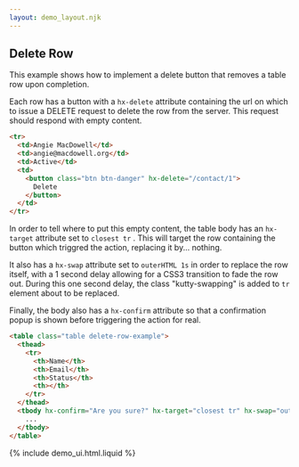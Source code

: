 ```yaml
---
layout: demo_layout.njk
---
```


## Delete Row

This example shows how to implement a delete button that removes a table row upon completion.

Each row has a button with a `hx-delete` attribute containing the url on which to issue a DELETE request to delete the row from the server.
This request should respond with empty content.

```html
<tr>
  <td>Angie MacDowell</td>
  <td>angie@macdowell.org</td>
  <td>Active</td>
  <td>
    <button class="btn btn-danger" hx-delete="/contact/1">
      Delete
    </button>
  </td>
</tr>
```

In order to tell where to put this empty content, the table body has an `hx-target` attribute set to `closest tr` . This will target the row containing the button which triggred the action, replacing it by... nothing.

It also has a `hx-swap` attribute set to `outerHTML 1s` in order to replace the row itself, with a 1 second delay allowing for a CSS3 transition to fade the row out.
During this one second delay, the class "kutty-swapping" is added to `tr` element about to be replaced.

Finally, the body also has a `hx-confirm` attribute so that a confirmation popup is shown before triggering the action for real.

```html
<table class="table delete-row-example">
  <thead>
    <tr>
      <th>Name</th>
      <th>Email</th>
      <th>Status</th>
      <th></th>
    </tr>
  </thead>
  <tbody hx-confirm="Are you sure?" hx-target="closest tr" hx-swap="outerHTML swap:1s">
    ...
  </tbody>
</table>
```

{% include demo_ui.html.liquid %}

<script>
    //=========================================================================
    // Fake Server Side Code
    //=========================================================================

    // data
    var contacts = [
      {
        name: "Joe Smith",
        email: "joe@smith.org",
        status: "Active",
      },
      {
        name: "Angie MacDowell",
        email: "angie@macdowell.org",
        status: "Active",
      },
      {
        name: "Fuqua Tarkenton",
        email: "fuqua@tarkenton.org",
        status: "Active",
      },
      {
        name: "Kim Yee",
        email: "kim@yee.org",
        status: "Inactive",
      },
    ];

    // routes
    init("/demo", function(request, params){
      return tableTemplate(contacts);
    });

    onDelete(/\/contact\/\d+/, function(request, params){
      return "";
    });

    // templates
    function rowTemplate(contact, i) {
      return `<tr>
      <td>${contact["name"]}</td>
      <td>${contact["email"]}</td>
      <td>${contact["status"]}</td>
      <td>
        <button class="btn btn-danger" hx-delete="/contact/${i}">
          Delete
        </button>
      </td>
    </tr>`;
    }

    function tableTemplate(contacts) {
      var rows = "";

      for (var i = 0; i < contacts.length; i++) {
        rows += rowTemplate(contacts[i], i, "");
      }

      return `
<table class="table delete-row-example">
  <thead>
    <tr>
      <th>Name</th>
      <th>Email</th>
      <th>Status</th>
      <th></th>
    </tr>
  </thead>
  <tbody hx-confirm="Are you sure?" hx-target="closest tr" hx-swap="outerHTML swap:1s">
    ${rows}
  </tbody>
</table>`;
    }

</script>


